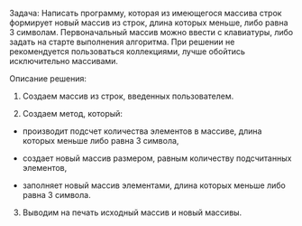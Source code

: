 Задача: Написать программу, которая из имеющегося массива строк формирует новый массив из строк, длина которых меньше, либо равна 3 символам. Первоначальный массив можно ввести с клавиатуры, либо задать на старте выполнения алгоритма. При решении не рекомендуется пользоваться коллекциями, лучше обойтись исключительно массивами.

Описание решения:

1. Создаем массив из строк, введенных пользователем.

2. Создаем метод, который:

* производит подсчет количества элементов в массиве, длина которых меньше либо равна 3 символа,

* создает новый массив размером, равным количеству подсчитанных элементов,

* заполняет новый массив элементами, длина которых меньше либо равна 3 символа.

3. Выводим на печать исходный массив и новый массивы.